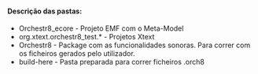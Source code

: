 #### Descrição das pastas:
- Orchestr8_ecore - Projeto EMF com o Meta-Model
- org.xtext.orchestr8_test.* - Projetos Xtext
- Orchestr8 - Package com as funcionalidades sonoras. Para correr com os ficheiros gerados pelo utilizador. 
- build-here - Pasta preparada para correr ficheiros .orch8
